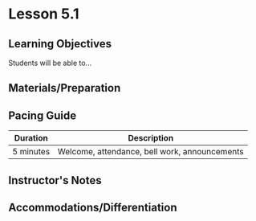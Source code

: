 # Lesson 5.1

## Learning Objectives

Students will be able to...



## Materials/Preparation



## Pacing Guide

| Duration | Description |
| -- | -- |
| 5 minutes | Welcome, attendance, bell work, announcements |


## Instructor's Notes



## Accommodations/Differentiation
